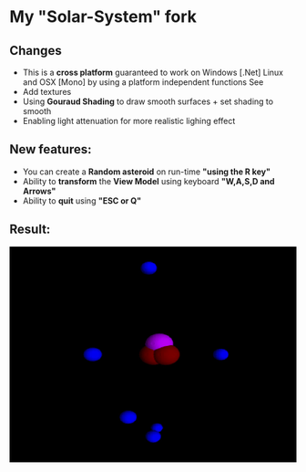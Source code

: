 # My "Solar-System" fork

## Changes 
* This is a **cross platform** guaranteed to work on Windows [.Net] Linux and OSX [Mono] by using a platform independent functions See 
* Add textures 
* Using **Gouraud Shading** to draw smooth surfaces + set shading to smooth
* Enabling light attenuation  for more realistic lighing effect

## New features:  
* You can create a **Random asteroid** on run-time **"using the R key"**
* Ability to **transform** the **View Model** using keyboard **"W,A,S,D and Arrows"**
* Ability to **quit** using **"ESC or Q"**

## Result: 

![](https://raw.githubusercontent.com/A-Siam/OpenTKTut/master/output.gif)




